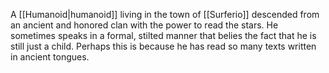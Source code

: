 A <span class="races">[[Humanoid|humanoid]]</span> living in the town of <span class="political-bodies-places">[[Surferio]]</span> descended from an ancient and honored clan with the power to read the stars.
He sometimes speaks in a formal, stilted manner that belies the fact that he is still just a child.  Perhaps this is because he has read so many texts written in ancient tongues.